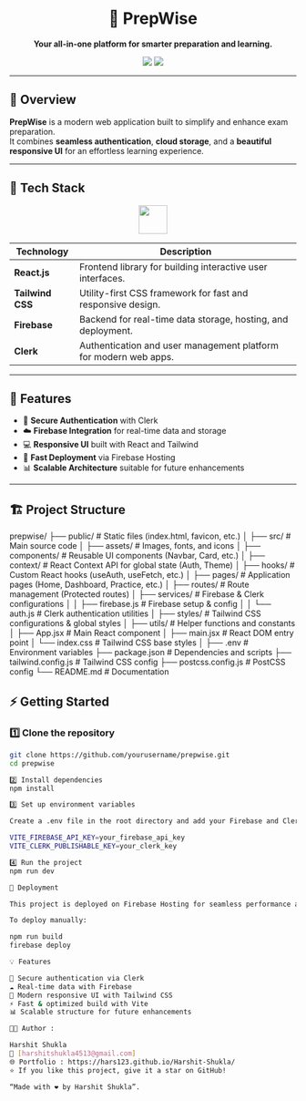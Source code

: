 <h1 align="center">🧠 PrepWise</h1>

<p align="center">
  <b>Your all-in-one platform for smarter preparation and learning.</b>  
</p>

<p align="center">
  <img src="https://img.shields.io/badge/Status-Active-success?style=for-the-badge" />
  <img src="https://img.shields.io/badge/License-MIT-blue?style=for-the-badge" />
</p>

---

## 🚀 Overview

**PrepWise** is a modern web application built to simplify and enhance exam preparation.  
It combines **seamless authentication**, **cloud storage**, and a **beautiful responsive UI** for an effortless learning experience.

---

## 🧩 Tech Stack

<p align="center">
  <img src="https://skillicons.dev/icons?i=react,tailwind,firebase" height="50" />

</p>

| Technology | Description |
|-------------|-------------|
| **React.js** | Frontend library for building interactive user interfaces. |
| **Tailwind CSS** | Utility-first CSS framework for fast and responsive design. |
| **Firebase** | Backend for real-time data storage, hosting, and deployment. |
| **Clerk** | Authentication and user management platform for modern web apps. |

---

## 🌟 Features

- 🔐 **Secure Authentication** with Clerk  
- ☁️ **Firebase Integration** for real-time data and storage  
- 💻 **Responsive UI** built with React and Tailwind  
- 🚀 **Fast Deployment** via Firebase Hosting  
- 📊 **Scalable Architecture** suitable for future enhancements  

---

## 🏗️ Project Structure

prepwise/
├── public/ # Static files (index.html, favicon, etc.)
│
├── src/ # Main source code
│ ├── assets/ # Images, fonts, and icons
│ ├── components/ # Reusable UI components (Navbar, Card, etc.)
│ ├── context/ # React Context API for global state (Auth, Theme)
│ ├── hooks/ # Custom React hooks (useAuth, useFetch, etc.)
│ ├── pages/ # Application pages (Home, Dashboard, Practice, etc.)
│ ├── routes/ # Route management (Protected routes)
│ ├── services/ # Firebase & Clerk configurations
│ │ ├── firebase.js # Firebase setup & config
│ │ └── auth.js # Clerk authentication utilities
│ ├── styles/ # Tailwind CSS configurations & global styles
│ ├── utils/ # Helper functions and constants
│ ├── App.jsx # Main React component
│ ├── main.jsx # React DOM entry point
│ └── index.css # Tailwind CSS base styles
│
├── .env # Environment variables
├── package.json # Dependencies and scripts
├── tailwind.config.js # Tailwind CSS config
├── postcss.config.js # PostCSS config
└── README.md # Documentation

## ⚡ Getting Started

### 1️⃣ Clone the repository

```bash
git clone https://github.com/yourusername/prepwise.git
cd prepwise

2️⃣ Install dependencies
npm install

3️⃣ Set up environment variables

Create a .env file in the root directory and add your Firebase and Clerk credentials:

VITE_FIREBASE_API_KEY=your_firebase_api_key
VITE_CLERK_PUBLISHABLE_KEY=your_clerk_key

4️⃣ Run the project
npm run dev

🚀 Deployment

This project is deployed on Firebase Hosting for seamless performance and scalability.

To deploy manually:

npm run build
firebase deploy

💡 Features

🔐 Secure authentication via Clerk
☁️ Real-time data with Firebase
🎨 Modern responsive UI with Tailwind CSS
⚡ Fast & optimized build with Vite
📊 Scalable structure for future enhancements

🧑‍💻 Author :

Harshit Shukla
📧 [harshitshukla4513@gmail.com]
🌐 Portfolio : https://hars123.github.io/Harshit-Shukla/
⭐ If you like this project, give it a star on GitHub!

“Made with ❤️ by Harshit Shukla”.



